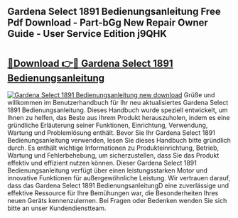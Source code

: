 ## Gardena Select 1891 Bedienungsanleitung Free Pdf Download - Part-bGg New Repair Owner Guide - User Service Edition j9QHK

# <h2><a href="http://df1uh6m.blite.top/?on=Gardena+Select+1891+Bedienungsanleitung">🔗Download 👉🔴 Gardena Select 1891 Bedienungsanleitung</a></h2>

[![Gardena Select 1891 Bedienungsanleitung new download](https://i.imgur.com/lujVjoI.png)](http://df1uh6m.blite.top/?on=Gardena+Select+1891+Bedienungsanleitung)
Grüße und willkommen im Benutzerhandbuch für Ihr neu aktualisiertes Gardena Select 1891 Bedienungsanleitung. Dieses Handbuch wurde speziell entwickelt, um Ihnen zu helfen, das Beste aus Ihrem Produkt herauszuholen, indem es eine gründliche Erläuterung seiner Funktionen, Einrichtung, Verwendung, Wartung und Problemlösung enthält. Bevor Sie Ihr Gardena Select 1891 Bedienungsanleitung verwenden, lesen Sie dieses Handbuch bitte gründlich durch. Es enthält wichtige Informationen zu Produkteinrichtung, Betrieb, Wartung und Fehlerbehebung, um sicherzustellen, dass Sie das Produkt effektiv und effizient nutzen können. Dieser Gardena Select 1891 Bedienungsanleitung verfügt über einen leistungsstarken Motor und innovative Funktionen für außergewöhnliche Leistung. Wir vertrauen darauf, dass das Gardena Select 1891 BedienungsanleitungD eine zuverlässige und effektive Ressource für Ihre Bemühungen war, die Besonderheiten Ihres neuen Geräts kennenzulernen. Bei Fragen oder Bedenken wenden Sie sich bitte an unser Kundendienstteam.
